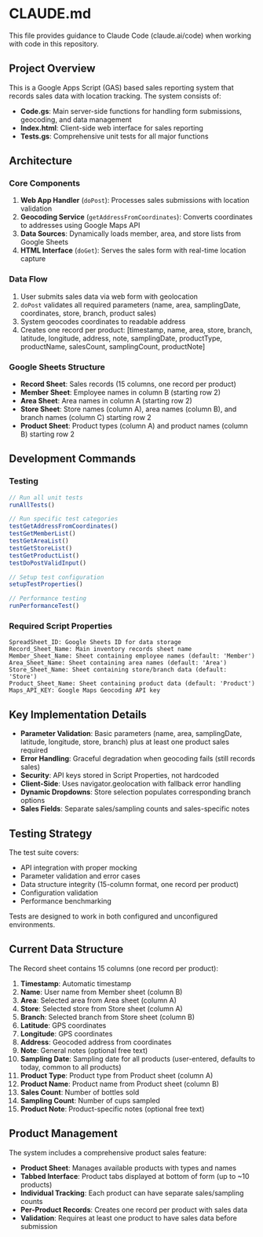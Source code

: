 # CLAUDE.md

This file provides guidance to Claude Code (claude.ai/code) when working with code in this repository.

## Project Overview

This is a Google Apps Script (GAS) based sales reporting system that records sales data with location tracking. The system consists of:

- **Code.gs**: Main server-side functions for handling form submissions, geocoding, and data management
- **Index.html**: Client-side web interface for sales reporting
- **Tests.gs**: Comprehensive unit tests for all major functions

## Architecture

### Core Components

1. **Web App Handler** (`doPost`): Processes sales submissions with location validation
2. **Geocoding Service** (`getAddressFromCoordinates`): Converts coordinates to addresses using Google Maps API
3. **Data Sources**: Dynamically loads member, area, and store lists from Google Sheets
4. **HTML Interface** (`doGet`): Serves the sales form with real-time location capture

### Data Flow

1. User submits sales data via web form with geolocation
2. `doPost` validates all required parameters (name, area, samplingDate, coordinates, store, branch, product sales)
3. System geocodes coordinates to readable address
4. Creates one record per product: [timestamp, name, area, store, branch, latitude, longitude, address, note, samplingDate, productType, productName, salesCount, samplingCount, productNote]

### Google Sheets Structure

- **Record Sheet**: Sales records (15 columns, one record per product)
- **Member Sheet**: Employee names in column B (starting row 2)
- **Area Sheet**: Area names in column A (starting row 2)
- **Store Sheet**: Store names (column A), area names (column B), and branch names (column C) starting row 2
- **Product Sheet**: Product types (column A) and product names (column B) starting row 2

## Development Commands

### Testing
```javascript
// Run all unit tests
runAllTests()

// Run specific test categories
testGetAddressFromCoordinates()
testGetMemberList() 
testGetAreaList()
testGetStoreList()
testGetProductList()
testDoPostValidInput()

// Setup test configuration
setupTestProperties()

// Performance testing
runPerformanceTest()
```

### Required Script Properties
```
SpreadSheet_ID: Google Sheets ID for data storage
Record_Sheet_Name: Main inventory records sheet name
Member_Sheet_Name: Sheet containing employee names (default: 'Member')
Area_Sheet_Name: Sheet containing area names (default: 'Area')
Store_Sheet_Name: Sheet containing store/branch data (default: 'Store')
Product_Sheet_Name: Sheet containing product data (default: 'Product')
Maps_API_KEY: Google Maps Geocoding API key
```

## Key Implementation Details

- **Parameter Validation**: Basic parameters (name, area, samplingDate, latitude, longitude, store, branch) plus at least one product sales required
- **Error Handling**: Graceful degradation when geocoding fails (still records sales)
- **Security**: API keys stored in Script Properties, not hardcoded
- **Client-Side**: Uses navigator.geolocation with fallback error handling
- **Dynamic Dropdowns**: Store selection populates corresponding branch options
- **Sales Fields**: Separate sales/sampling counts and sales-specific notes

## Testing Strategy

The test suite covers:
- API integration with proper mocking
- Parameter validation and error cases
- Data structure integrity (15-column format, one record per product)
- Configuration validation
- Performance benchmarking

Tests are designed to work in both configured and unconfigured environments.

## Current Data Structure

The Record sheet contains 15 columns (one record per product):
1. **Timestamp**: Automatic timestamp
2. **Name**: User name from Member sheet (column B)
3. **Area**: Selected area from Area sheet (column A)
4. **Store**: Selected store from Store sheet (column A)
5. **Branch**: Selected branch from Store sheet (column B)
6. **Latitude**: GPS coordinates
7. **Longitude**: GPS coordinates
8. **Address**: Geocoded address from coordinates
9. **Note**: General notes (optional free text)
10. **Sampling Date**: Sampling date for all products (user-entered, defaults to today, common to all products)
11. **Product Type**: Product type from Product sheet (column A)
12. **Product Name**: Product name from Product sheet (column B)
13. **Sales Count**: Number of bottles sold
14. **Sampling Count**: Number of cups sampled
15. **Product Note**: Product-specific notes (optional free text)

## Product Management

The system includes a comprehensive product sales feature:
- **Product Sheet**: Manages available products with types and names
- **Tabbed Interface**: Product tabs displayed at bottom of form (up to ~10 products)
- **Individual Tracking**: Each product can have separate sales/sampling counts
- **Per-Product Records**: Creates one record per product with sales data
- **Validation**: Requires at least one product to have sales data before submission